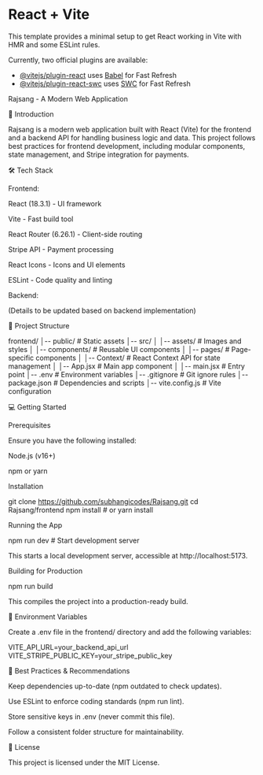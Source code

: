 # React + Vite

This template provides a minimal setup to get React working in Vite with HMR and some ESLint rules.

Currently, two official plugins are available:

- [@vitejs/plugin-react](https://github.com/vitejs/vite-plugin-react/blob/main/packages/plugin-react/README.md) uses [Babel](https://babeljs.io/) for Fast Refresh
- [@vitejs/plugin-react-swc](https://github.com/vitejs/vite-plugin-react-swc) uses [SWC](https://swc.rs/) for Fast Refresh


Rajsang - A Modern Web Application

🚀 Introduction

Rajsang is a modern web application built with React (Vite) for the frontend and a backend API for handling business logic and data. This project follows best practices for frontend development, including modular components, state management, and Stripe integration for payments.

🛠️ Tech Stack

Frontend:

React (18.3.1) - UI framework

Vite - Fast build tool

React Router (6.26.1) - Client-side routing

Stripe API - Payment processing

React Icons - Icons and UI elements

ESLint - Code quality and linting

Backend:

(Details to be updated based on backend implementation)

📂 Project Structure

frontend/
│-- public/          # Static assets
│-- src/
│   │-- assets/      # Images and styles
│   │-- components/  # Reusable UI components
│   │-- pages/       # Page-specific components
│   │-- Context/     # React Context API for state management
│   │-- App.jsx      # Main app component
│   │-- main.jsx     # Entry point
│-- .env             # Environment variables
│-- .gitignore       # Git ignore rules
│-- package.json     # Dependencies and scripts
│-- vite.config.js   # Vite configuration

💻 Getting Started

Prerequisites

Ensure you have the following installed:

Node.js (v16+)

npm or yarn

Installation

git clone https://github.com/subhangicodes/Rajsang.git
cd Rajsang/frontend
npm install  # or yarn install

Running the App

npm run dev  # Start development server

This starts a local development server, accessible at http://localhost:5173.

Building for Production

npm run build

This compiles the project into a production-ready build.

🔑 Environment Variables

Create a .env file in the frontend/ directory and add the following variables:

VITE_API_URL=your_backend_api_url
VITE_STRIPE_PUBLIC_KEY=your_stripe_public_key

📌 Best Practices & Recommendations

Keep dependencies up-to-date (npm outdated to check updates).

Use ESLint to enforce coding standards (npm run lint).

Store sensitive keys in .env (never commit this file).

Follow a consistent folder structure for maintainability.

📄 License

This project is licensed under the MIT License.
